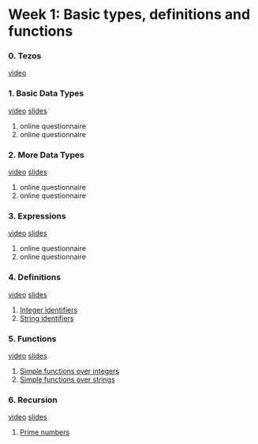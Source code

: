 # Week 1: Basic types, definitions and functions

### 0. Tezos
[video](https://d381hmu4snvm3e.cloudfront.net/videos/I6bhLOYjz9hK/HD.mp4)
### 1. Basic Data Types
[video](https://d381hmu4snvm3e.cloudfront.net/videos/5g3K084ReT5q/HD.mp4)
[slides](https://www.fun-mooc.fr/c4x/parisdiderot/56002S02/asset/slides_a198cde3b7315005a64f23667f45da35.pdf)
1. online questionnaire
2. online questionnaire
### 2. More Data Types
[video](https://d381hmu4snvm3e.cloudfront.net/videos/szmM107ucMBg/HD.mp4)
[slides](https://www.fun-mooc.fr/c4x/parisdiderot/56002S02/asset/slides_fe5ebc2306cdc7462a531f4d980446d5.pdf)
1. online questionnaire
2. online questionnaire
### 3. Expressions
[video](https://d381hmu4snvm3e.cloudfront.net/videos/6BKTtJJk6mgE/HD.mp4)
[slides](https://www.fun-mooc.fr/c4x/parisdiderot/56002S02/asset/slides_d3c7279c25a23f98e777a7bebe35d002.pdf)
1. online questionnaire
2. online questionnaire
### 4. Definitions
[video](https://d381hmu4snvm3e.cloudfront.net/videos/nVAYnxd2RLLN/HD.mp4)
[slides](https://www.fun-mooc.fr/c4x/parisdiderot/56002S02/asset/slides_97d8f56bf41502f60ca6fdd5d5da8edc.pdf)
1. [Integer identifiers](w1_4.1_integer_identifiers.md)
2. [String identifiers](w1_4.2_string_identifiers.md)
### 5. Functions
[video](https://d381hmu4snvm3e.cloudfront.net/videos/ZrPOBHdpPd7z/HD.mp4)
[slides](https://www.fun-mooc.fr/c4x/parisdiderot/56002S02/asset/slides_e93acb146e114b5dfa6ce2d12dcb96e4.pdf)
1. [Simple functions over integers](w1_5.1_simple_functions_over_integers.md)
2. [Simple functions over strings](w1_5.2_simple_functions_over_strings.md)
### 6. Recursion
[video](https://d381hmu4snvm3e.cloudfront.net/videos/qaX8fVWsdDBZ/HD.mp4)
[slides](https://www.fun-mooc.fr/c4x/parisdiderot/56002S02/asset/slides_12fa464a36f8e5a187f5acfde99b7029.pdf)
1. [Prime numbers](w1_6.1_prime_numbers.md)
